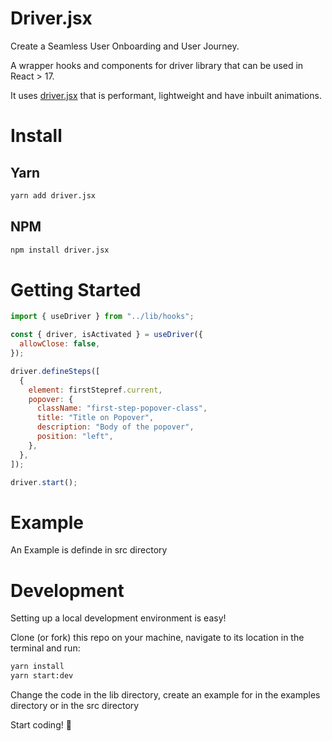 # Driver.jsx

Create a Seamless User Onboarding and User Journey.

A wrapper hooks and components for driver library that can be used in React > 17.

It uses [driver.jsx]("https://github.com/kamranahmedse/driver.js") that is performant, lightweight and have inbuilt animations.

# Install

## Yarn

```bash
yarn add driver.jsx

```

## NPM

```bash
npm install driver.jsx
```

# Getting Started

```js
import { useDriver } from "../lib/hooks";

const { driver, isActivated } = useDriver({
  allowClose: false,
});

driver.defineSteps([
  {
    element: firstStepref.current,
    popover: {
      className: "first-step-popover-class",
      title: "Title on Popover",
      description: "Body of the popover",
      position: "left",
    },
  },
]);

driver.start();
```

# Example

An Example is definde in src directory

# Development

Setting up a local development environment is easy!

Clone (or fork) this repo on your machine, navigate to its location in the terminal and run:

```bash
yarn install
yarn start:dev
```

Change the code in the lib directory, create an example for in the examples directory or in the src directory

Start coding! 🥳
